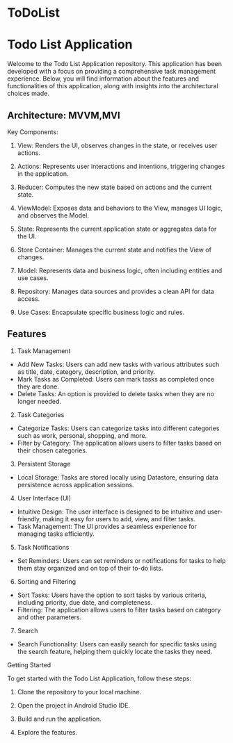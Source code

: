 # ToDoList
# Todo List Application

Welcome to the Todo List Application repository. This application has been developed with a focus on providing a comprehensive task management experience. Below, you will find information about the features and functionalities of this application, along with insights into the architectural choices made.

## Architecture: MVVM,MVI

Key Components:

1. View: Renders the UI, observes changes in the state, or receives user actions.

2. Actions: Represents user interactions and intentions, triggering changes in the application.

3. Reducer: Computes the new state based on actions and the current state.

4. ViewModel: Exposes data and behaviors to the View, manages UI logic, and observes the Model.

5. State: Represents the current application state or aggregates data for the UI.

6. Store Container: Manages the current state and notifies the View of changes.

7. Model: Represents data and business logic, often including entities and use cases.

8. Repository: Manages data sources and provides a clean API for data access.

9. Use Cases: Encapsulate specific business logic and rules.

## Features

 1. Task Management
- Add New Tasks: Users can add new tasks with various attributes such as title, date, category, description, and priority.
- Mark Tasks as Completed: Users can mark tasks as completed once they are done.
- Delete Tasks: An option is provided to delete tasks when they are no longer needed.

2. Task Categories
- Categorize Tasks: Users can categorize tasks into different categories such as work, personal, shopping, and more.
- Filter by Category: The application allows users to filter tasks based on their chosen categories.

 3. Persistent Storage
- Local Storage: Tasks are stored locally using Datastore, ensuring data persistence across application sessions.

 4. User Interface (UI)
- Intuitive Design: The user interface is designed to be intuitive and user-friendly, making it easy for users to add, view, and filter tasks.
- Task Management: The UI provides a seamless experience for managing tasks efficiently.

 5. Task Notifications
- Set Reminders: Users can set reminders or notifications for tasks to help them stay organized and on top of their to-do lists.

 6. Sorting and Filtering
- Sort Tasks: Users have the option to sort tasks by various criteria, including priority, due date, and completeness.
- Filtering: The application allows users to filter tasks based on category and other parameters.

 7. Search
- Search Functionality: Users can easily search for specific tasks using the search feature, helping them quickly locate the tasks they need.

 Getting Started

To get started with the Todo List Application, follow these steps:

1. Clone the repository to your local machine.

2. Open the project in Android Studio IDE.

3. Build and run the application.

4. Explore the features.


